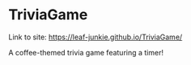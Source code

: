 # TriviaGame

Link to site: https://leaf-junkie.github.io/TriviaGame/

A coffee-themed trivia game featuring a timer!
